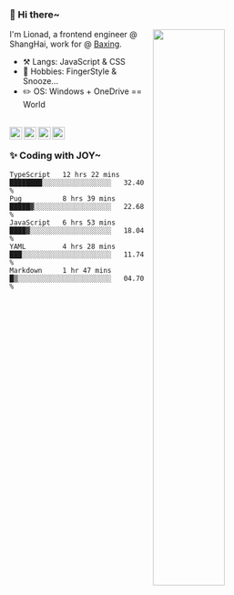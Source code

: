 ### 👋 Hi there~

[<img align="right" width="50%" src="https://github-readme-stats.vercel.app/api?username=Lionad-Morotar&show_icons=true">](https://metrics.lecoq.io/ouuan?template=classic)

I'm Lionad, a frontend engineer @ ShangHai, work for @ [Baxing](https://github.com/baixing).

- ⚒️ Langs: JavaScript & CSS
- 🎨 Hobbies: FingerStyle & Snooze...
- ✏️ OS: Windows + OneDrive == World

<br />

<a href="https://www.lionad.art">
  <img align="left" alt="lionad-art" width="22px" src="https://cdn.jsdelivr.net/npm/simple-icons@3.1.0/icons/wordpress.svg" />
</a>
<a href="#1806234223">
  <img align="left" alt="1806234223" width="22px" src="https://cdn.jsdelivr.net/npm/simple-icons@3.1.0/icons/tencentqq.svg" />
</a>
<a href="https://www.zhihu.com/people/Lionad">
  <img align="left" alt="132yse" width="22px" src="https://cdn.jsdelivr.net/npm/simple-icons@3.1.0/icons/zhihu.svg" />
</a>
<a href="https://github.com/Lionad-Morotar">
  <img align="left" alt="yisar" width="22px" src="https://cdn.jsdelivr.net/npm/simple-icons@3.1.0/icons/github.svg" />
</a>

<br />

### ✨ Coding with JOY~

<!--START_SECTION:waka-->
```text
TypeScript   12 hrs 22 mins  ████████░░░░░░░░░░░░░░░░░   32.40 % 
Pug          8 hrs 39 mins   █████▓░░░░░░░░░░░░░░░░░░░   22.68 % 
JavaScript   6 hrs 53 mins   ████▓░░░░░░░░░░░░░░░░░░░░   18.04 % 
YAML         4 hrs 28 mins   ███░░░░░░░░░░░░░░░░░░░░░░   11.74 % 
Markdown     1 hr 47 mins    █▒░░░░░░░░░░░░░░░░░░░░░░░   04.70 % 
```
<!--END_SECTION:waka-->
